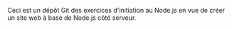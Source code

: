 Ceci est un dépôt Git des exercices d'initiation au Node.js en vue de créer un site web à base de Node.js côté serveur.
